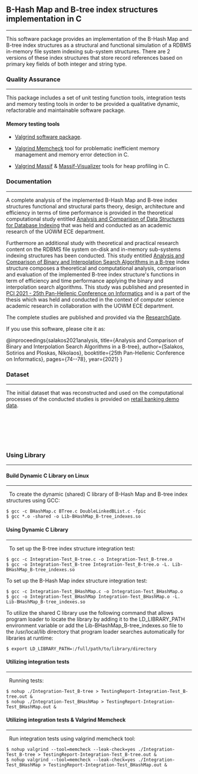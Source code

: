 ## B-Hash Map and B-tree index structures implementation in C

                
----

This software package provides an implementation of the B-Hash Map and B-tree index structures as a structural and functional simulation of a RDBMS in-memory file system indexing sub-system structures. There are 2 versions of these index structures that store record references based on primary key fields of both integer and string type.

### Quality Assurance

                
----

This package includes a set of unit testing function tools, integration tests and memory testing tools in order to be provided a qualitative dynamic, refactorable and maintainable software package.

#### Memory testing tools

- [Valgrind software package](https://valgrind.org/).

- [Valgrind Memcheck](https://valgrind.org/docs/manual/mc-manual.html#mc-manual.errormsgs) tool for problematic inefficient memory management and memory error detection in C.

- [Valgrind Massif](https://valgrind.org/docs/manual/ms-manual.html) & [Massif-Visualizer](https://apps.kde.org/massif-visualizer/) tools for heap profiling in C.

### Documentation

                
----

A complete analysis of the implemented B-Hash Map and B-tree index structures functional and structural parts theory, design, architecture and efficiency in terms of time performance is provided in the theoretical computational study entitled [Analysis and Comparison of Data Structures for Database Indexing](https://www.researchgate.net/profile/Sotirios-Salakos) that was held and conducted as an academic research of the UOWM ECE department.

Furthermore an additional study with theoretical and practical research content on the RDBMS file system on-disk and in-memory sub-systems indexing structures has been conducted. This study entitled [Analysis and Comparison of Binary and Interpolation Search Algorithms in a B-tree](https://dl.acm.org/doi/abs/10.1145/3503823.3503837?casa_token=0xYDsLktaTAAAAAA:amt5I0efVGyXkO4EFeRC7Jg36AfnwEaKEw8UspXtrbE3xckKzCy1-Skw9LdC1kV4S1O6qNdsyfsS) index structure composes a theoretical and computational analysis, comparison and evaluation of the implemented B-tree index structure's functions in term of efficiency and time performance applying the binary and interpolation search algorithms. This study was published and presented in [PCI 2021 - 25th Pan-Hellenic Conference on Informatics](https://dl.acm.org/doi/proceedings/10.1145/3503823) and is a part of the thesis which was held and conducted in the context of computer science academic research in collaboration with the UOWM ECE department.

The complete studies are published and provided via the [ResearchGate](https://www.researchgate.net/profile/Sotirios-Salakos).

If you use this software, please cite it as:

@inproceedings{salakos2021analysis,
  title={Analysis and Comparison of Binary and Interpolation Search Algorithms in a B-tree},
  author={Salakos, Sotirios and Ploskas, Nikolaos},
  booktitle={25th Pan-Hellenic Conference on Informatics},
  pages={74--78},
  year={2021}
}

### Dataset

                
----

The initial dataset that was reconstructed and used on the computational processes of the conducted studies is provided on [retail banking demo data](https://data.world/lpetrocelli/retail-banking-demo-data).

&nbsp;

&nbsp;

&nbsp;
### Using Library
----

#### Build Dynamic C Library on Linux
----

&nbsp;
To create the dynamic (shared) C library of B-Hash Map and B-tree index structures using GCC:
```
$ gcc -c BHashMap.c BTree.c DoubleLinkedBList.c -fpic
$ gcc *.o -shared -o Lib-BHashMap_B-tree_indexes.so
```

#### Using Dynamic C Library
----

&nbsp;
To set up the B-tree index structure integration test:
```
$ gcc -c Integration-Test_B-tree.c -o Integration-Test_B-tree.o
$ gcc -o Integration-Test_B-tree Integration-Test_B-tree.o -L. Lib-BHashMap_B-tree_indexes.so
```

To set up the B-Hash Map index structure integration test:
```
$ gcc -c Integration-Test_BHashMap.c -o Integration-Test_BHashMap.o
$ gcc -o Integration-Test_BHashMap Integration-Test_BHashMap.o -L. Lib-BHashMap_B-tree_indexes.so
```

To utilize the shared C library use the following command that allows program loader to locate the library by adding it to the LD_LIBRARY_PATH environment variable or add the Lib-BHashMap_B-tree_indexes.so file to the /usr/local/lib directory that program loader searches automatically for libraries at runtime: 
```
$ export LD_LIBRARY_PATH=:/full/path/to/library/directory
```

#### Utilizing integration tests
----

&nbsp;
Running tests:
```
$ nohup ./Integration-Test_B-tree > TestingReport-Integration-Test_B-tree.out &
$ nohup ./Integration-Test_BHashMap > TestingReport-Integration-Test_BHashMap.out &
```

#### Utilizing integration tests & Valgrind Memcheck
----

&nbsp;
Run integration tests using valgrind memcheck tool:
```
$ nohup valgrind --tool=memcheck --leak-check=yes ./Integration-Test_B-tree > TestingReport-Integration-Test_B-tree.out &
$ nohup valgrind --tool=memcheck --leak-check=yes ./Integration-Test_BHashMap > TestingReport-Integration-Test_BHashMap.out &
```



